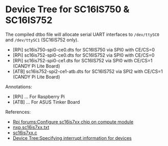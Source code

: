 Device Tree for SC16IS750 & SC16IS752
===

The compiled dtbo file will allocate serial UART interfaces to `/dev/ttySC0` and `/dev/ttySC1` (SC16IS752 only).

- [RPi] sc16is750-spi0-ce0.dts for SC16IS750 via SPI0 with CE/CS=0
- [RPi] sc16is752-spi0-ce0.dts for SC16IS752 via SPI0 with CE/CS=0
- [RPi] sc16is752-spi0-ce1.dts for SC16IS752 via SPI0 with CE/CS=1 (CANDY Pi Lite Board)
- [ATB] sc16is752-spi2-ce1-atb.dts for SC16IS752 via SPI2 with CE/CS=1 (CANDY Pi Lite Board)

Annotations:
 - [RPi] ... For Raspberry Pi
 - [ATB] ... For ASUS Tinker Board

References:

- [Rpi forums:Configure sc16is7xx chip on compute module](https://www.raspberrypi.org/forums/viewtopic.php?t=128892&p=904524)
- [nxp,sc16is7xx.txt](https://github.com/torvalds/linux/blob/v4.4/Documentation/devicetree/bindings/serial/nxp%2Csc16is7xx.txt)
- [sc16is7xx.c](https://github.com/raspberrypi/linux/blob/raspberrypi-kernel_1.20170427-1/drivers/tty/serial/sc16is7xx.c)
- [Device Tree:Specifying interrupt information for devices](https://www.kernel.org/doc/Documentation/devicetree/bindings/interrupt-controller/interrupts.txt)
